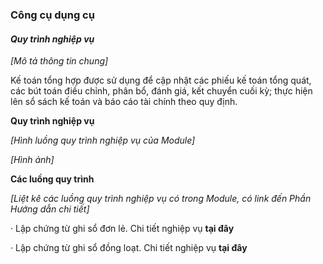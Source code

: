 ### **Công cụ dụng cụ**

#### *Quy trình nghiệp vụ*

*[Mô tả thông tin chung]*

Kế toán tổng hợp được sử dụng để cập nhật các phiếu kế toán tổng quát, các bút toán điều chỉnh, phân bổ, đánh giá, kết chuyển cuối kỳ; thực hiện lên sổ sách kế toán và báo cáo tài chính theo quy định.

**Quy trình nghiệp vụ**

*[Hình luồng quy trình nghiệp vụ của Module]*

*[Hình ảnh]*

**Các luồng quy trình**

*[Liệt kê các luồng quy trình nghiệp vụ có trong Module, có link đến Phần Hướng dẫn chi tiết]*

·     Lập chứng từ ghi sổ đơn lẻ. Chi tiết nghiệp vụ **tại đây**

·     Lập chứng từ ghi sổ đồng loạt. Chi tiết nghiệp vụ **tại đây**

